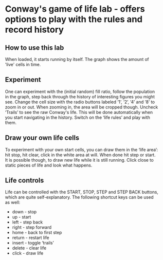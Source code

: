 # Conway's game of life lab - offers options to play with the rules and record history
## How to use this lab
When loaded, it starts running by itself. The graph shows the amount of 'live' cells in time.
## Experiment
One can experiment with the (initial random) fill ratio, follow the population in the graph, step back through the history of interesting figures you might see.
Change the cell size with the radio buttons labeled ‘1’, ‘2’, ‘4’ and ‘8’ to zoom in or out. When zooming in, the area will be cropped though.
Uncheck ‘Trails’ to see the raw Conway's life. This will be done automatically when you start navigating in the history.
Switch on the ‘life rules’ and play with them.
## Draw your own life cells
To experiment with your own start cells, you can draw them in the ‘life area’: hit stop, hit clear, click in the white area at will. When done hit step or start.
It is possible though, to draw new life while it is still running. Click close to static pieces of life and look what happens.
## Life controls
Life can be controlled with the START, STOP, STEP and STEP BACK buttons, which are quite self-explanatory.
The following shortcut keys can be used as well:
* down - stop
* up - start
* left - step back
* right - step forward
* home - back to first step
* return - restart life
* insert - toggle ‘trails’
* delete - clear life
* click - draw life
